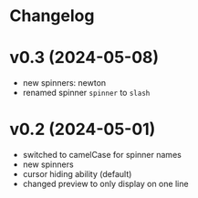 # Changelog

# v0.3 (2024-05-08)
- new spinners: newton
- renamed spinner `spinner` to `slash`

# v0.2 (2024-05-01)
- switched to camelCase for spinner names
- new spinners
- cursor hiding ability (default)
- changed preview to only display on one line

